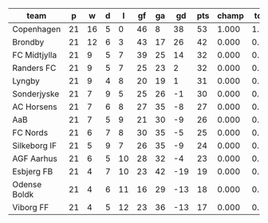|     team     | p  | w  | d | l  | gf | ga | gd  | pts | champ | top2  | top3  | top4  |  5-7  | bot4  | bot3  | bot2  |
|--------------|----|----|---|----|----|----|-----|-----|-------|-------|-------|-------|-------|-------|-------|-------|
| Copenhagen   | 21 | 16 | 5 |  0 | 46 |  8 |  38 |  53 | 1.000 | 1.000 | 1.000 | 1.000 | 0.000 | 0.000 | 0.000 | 0.000|
| Brondby      | 21 | 12 | 6 |  3 | 43 | 17 |  26 |  42 | 0.000 | 0.989 | 0.999 | 1.000 | 0.000 | 0.000 | 0.000 | 0.000|
| FC Midtjylla | 21 |  9 | 5 |  7 | 39 | 25 |  14 |  32 | 0.000 | 0.007 | 0.569 | 0.812 | 0.182 | 0.000 | 0.000 | 0.000|
| Randers FC   | 21 |  9 | 5 |  7 | 25 | 23 |   2 |  32 | 0.000 | 0.002 | 0.242 | 0.557 | 0.417 | 0.000 | 0.000 | 0.000|
| Lyngby       | 21 |  9 | 4 |  8 | 20 | 19 |   1 |  31 | 0.000 | 0.002 | 0.119 | 0.354 | 0.598 | 0.000 | 0.000 | 0.000|
| Sonderjyske  | 21 |  7 | 9 |  5 | 25 | 26 |  -1 |  30 | 0.000 | 0.000 | 0.065 | 0.238 | 0.651 | 0.002 | 0.000 | 0.000|
| AC Horsens   | 21 |  7 | 6 |  8 | 27 | 35 |  -8 |  27 | 0.000 | 0.000 | 0.002 | 0.013 | 0.347 | 0.115 | 0.028 | 0.004|
| AaB          | 21 |  7 | 5 |  9 | 21 | 30 |  -9 |  26 | 0.000 | 0.000 | 0.002 | 0.013 | 0.300 | 0.146 | 0.039 | 0.008|
| FC Nords     | 21 |  6 | 7 |  8 | 30 | 35 |  -5 |  25 | 0.000 | 0.000 | 0.001 | 0.005 | 0.161 | 0.258 | 0.070 | 0.013|
| Silkeborg IF | 21 |  5 | 9 |  7 | 26 | 35 |  -9 |  24 | 0.000 | 0.000 | 0.000 | 0.002 | 0.142 | 0.375 | 0.121 | 0.027|
| AGF Aarhus   | 21 |  6 | 5 | 10 | 28 | 32 |  -4 |  23 | 0.000 | 0.000 | 0.000 | 0.007 | 0.195 | 0.244 | 0.091 | 0.027|
| Esbjerg FB   | 21 |  4 | 7 | 10 | 23 | 42 | -19 |  19 | 0.000 | 0.000 | 0.000 | 0.000 | 0.001 | 0.956 | 0.877 | 0.589|
| Odense Boldk | 21 |  4 | 6 | 11 | 16 | 29 | -13 |  18 | 0.000 | 0.000 | 0.000 | 0.000 | 0.004 | 0.928 | 0.845 | 0.586|
| Viborg FF    | 21 |  4 | 5 | 12 | 23 | 36 | -13 |  17 | 0.000 | 0.000 | 0.000 | 0.000 | 0.001 | 0.975 | 0.928 | 0.745|
